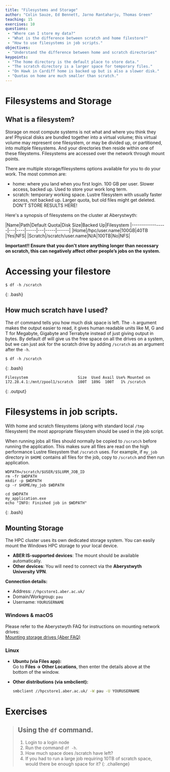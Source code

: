 ```yaml
---
title: "Filesystems and Storage"
author: "Colin Sauze, Ed Bennett, Jarno Rantaharju, Thomas Green"
teaching: 15
exercises: 10
questions:
 - "Where can I store my data?"
 - "What is the difference between scratch and home filestore?"
 - "How to use filesystems in job scripts."
objectives:
 - "Understand the difference between home and scratch directories"
keypoints:
 - "The home directory is the default place to store data."
 - "The scratch directory is a larger space for temporary files."
 - "On Hawk in Cardiff home is backed up but is also a slower disk."
 - "Quotas on home are much smaller than scratch."
---
```



# Filesystems and Storage

## What is a filesystem?
Storage on most compute systems is not what and where you think they are! Physical disks are bundled together into a virtual volume; this virtual volume may represent one filesystem, or may be divided up, or partitioned, into multiple filesystems. And your directories then reside within one of these fileystems. Filesystems are accessed over the network through mount points.

There are multiple storage/filesystems options available for you to do your work. The most common are:
    
* home: where you land when you first login. 100 GB per user. Slower access, backed up. Used to store your work long term.  
* scratch: temporary working space. Lustre filesystem with usually faster access, not backed up. Larger quota, but old files might get deleted. DON'T STORE RESULTS HERE!


Here's a synopsis of filesystems on the cluster at Aberystwyth:

|Name|Path|Default Quota|Disk Size|Backed Up|Filesystem
|-----------------|---|----|-----|---|-----|------|
|Home|/hpc/user.name|100GB|40TB |Yes|NFS|
|Scratch|/scratch/user.name|N/A|100TB|No|NFS|

**Important!! Ensure that you don't store anything longer than necessary on scratch, this can negatively affect other people’s jobs on the system.**


# Accessing your filestore

~~~
$ df -h /scratch
~~~
{: .bash}

## How much scratch have I used?

The ```df``` command tells you how much disk space is left. The ```-h``` argument makes the output easier to read, it gives human readable units like M, G and T for Megabyte, Gigabyte and Terrabyte instead of just giving output in bytes. By default df will give us the free space on all the drives on a system, but we can just ask for the scratch drive by adding ```/scratch``` as an argument after the ```-h```.

~~~
$ df -h /scratch
~~~
{: .bash}

~~~
Filesystem                      Size  Used Avail Use% Mounted on
172.28.4.1:/mnt/zpool1/scratch  100T  189G  100T   1% /scratch
~~~
{: .output}


# Filesystems in job scripts.

With home and scratch filesystems (along with standard local ```/tmp``` filesystem)
the most appropriate filesystem should be used in the job script.

When running jobs all files should normally be copied to ```/scratch``` before running the application.  This makes sure all
files are read on the high performance Lustre filesystem that ```/scratch``` uses.  For example, if ```my_job``` directory in
```$HOME``` contains all files for the job, copy to ```/scratch``` and then run application.
~~~
WDPATH=/scratch/$USER/$SLURM_JOB_ID
rm -fr $WDPATH
mkdir -p $WDPATH
cp -r $HOME/my_job $WDPATH

cd $WDPATH
my_application.exe
echo "INFO: Finished job in $WDPATH"
~~~
{: .bash}

## Mounting Storage

The HPC cluster uses its own dedicated storage system. You can easily mount the Windows HPC storage to your local device.  

- **ABER IS-supported devices**: The mount should be available automatically.  
- **Other devices**: You will need to connect via the **Aberystwyth University VPN**.  

**Connection details:**  
- Address: `//hpcstore1.aber.ac.uk/`  
- Domain/Workgroup: `pau`  
- Username: `YOURUSERNAME`  

### Windows & macOS  
Please refer to the Aberystwyth FAQ for instructions on mounting network drives:  
[Mounting storage drives (Aber FAQ)](https://faqs.aber.ac.uk/index.php?search=m+drive)  

### Linux  
- **Ubuntu (via Files app):**  
  Go to **Files → Other Locations**, then enter the details above at the bottom of the window.  

- **Other distributions (via smbclient):**  
  ```bash
  smbclient //hpcstore1.aber.ac.uk/ -W pau -U YOURUSERNAME

# Exercises

> ## Using the `df` command. 
> 1. Login to a login node
> 2. Run the command `df -h`.
> 3. How much space does /scratch have left?
> 4. If you had to run a large job requiring 10TB of scratch space, would there be enough space for it?
{: .challenge}




